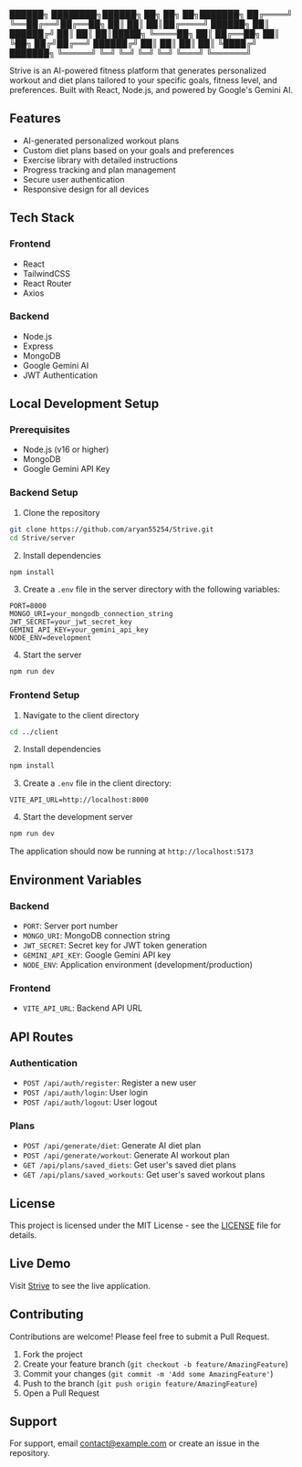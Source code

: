  ██████╗ ████████╗██████╗  ██╗  ██╗   ██╗███████╗
██╔════╝ ╚══██╔══╝██╔══██╗ ██║  ██║   ██║██╔════╝
██████╗     ██║   ██████╔╝ ██║  ██║   ██║█████╗
╚════██╗    ██║   ██╔══██╗ ██║  ╚██╗ ██╔╝██╔══╝
██████╔╝    ██║   ██║  ██║ ██║   ╚████╔╝ ███████╗
╚═════╝     ╚═╝   ╚═╝  ╚═╝ ╚═╝    ╚═══╝  ╚══════╝

Strive is an AI-powered fitness platform that generates personalized workout and diet plans tailored to your specific goals, fitness level, and preferences. Built with React, Node.js, and powered by Google's Gemini AI.

## Features

- AI-generated personalized workout plans
- Custom diet plans based on your goals and preferences
- Exercise library with detailed instructions
- Progress tracking and plan management
- Secure user authentication
- Responsive design for all devices

## Tech Stack

### Frontend

- React
- TailwindCSS
- React Router
- Axios

### Backend

- Node.js
- Express
- MongoDB
- Google Gemini AI
- JWT Authentication

## Local Development Setup

### Prerequisites

- Node.js (v16 or higher)
- MongoDB
- Google Gemini API Key

### Backend Setup

1. Clone the repository

```sh
git clone https://github.com/aryan55254/Strive.git
cd Strive/server
```

2. Install dependencies

```sh
npm install
```

3. Create a `.env` file in the server directory with the following variables:

```
PORT=8000
MONGO_URI=your_mongodb_connection_string
JWT_SECRET=your_jwt_secret_key
GEMINI_API_KEY=your_gemini_api_key
NODE_ENV=development
```

4. Start the server

```sh
npm run dev
```

### Frontend Setup

1. Navigate to the client directory

```sh
cd ../client
```

2. Install dependencies

```sh
npm install
```

3. Create a `.env` file in the client directory:

```
VITE_API_URL=http://localhost:8000
```

4. Start the development server

```sh
npm run dev
```

The application should now be running at `http://localhost:5173`

## Environment Variables

### Backend

- `PORT`: Server port number
- `MONGO_URI`: MongoDB connection string
- `JWT_SECRET`: Secret key for JWT token generation
- `GEMINI_API_KEY`: Google Gemini API key
- `NODE_ENV`: Application environment (development/production)

### Frontend

- `VITE_API_URL`: Backend API URL

## API Routes

### Authentication

- `POST /api/auth/register`: Register a new user
- `POST /api/auth/login`: User login
- `POST /api/auth/logout`: User logout

### Plans

- `POST /api/generate/diet`: Generate AI diet plan
- `POST /api/generate/workout`: Generate AI workout plan
- `GET /api/plans/saved_diets`: Get user's saved diet plans
- `GET /api/plans/saved_workouts`: Get user's saved workout plans

## License

This project is licensed under the MIT License - see the [LICENSE](LICENSE) file for details.

## Live Demo

Visit [Strive](https://strive-chi.vercel.app) to see the live application.

## Contributing

Contributions are welcome! Please feel free to submit a Pull Request.

1. Fork the project
2. Create your feature branch (`git checkout -b feature/AmazingFeature`)
3. Commit your changes (`git commit -m 'Add some AmazingFeature'`)
4. Push to the branch (`git push origin feature/AmazingFeature`)
5. Open a Pull Request

## Support

For support, email [contact@example.com](mailto:contact@example.com) or create an issue in the repository.
